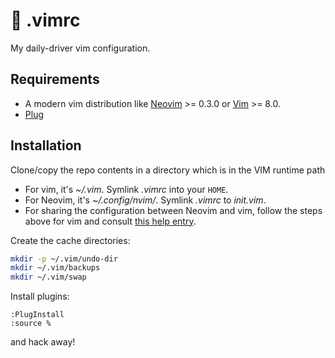 # 📜 .vimrc

My daily-driver vim configuration.

## Requirements

* A modern vim distribution like [Neovim](https://neovim.io/) >= 0.3.0 or [Vim](https://www.vim.org/) >= 8.0.
* [Plug](https://github.com/junegunn/vim-plug)

## Installation

Clone/copy the repo contents in a directory which is in the VIM runtime path

* For vim, it's _~/.vim_. Symlink _.vimrc_ into your `HOME`.
* For Neovim, it's _~/.config/nvim/_.  Symlink _.vimrc_ to _init.vim_.
* For sharing the configuration between Neovim and vim, follow the steps above for vim and consult [this help entry](https://neovim.io/doc/user/nvim.html#nvim-from-vim).

Create the cache directories:
```sh
mkdir -p ~/.vim/undo-dir
mkdir ~/.vim/backups
mkdir ~/.vim/swap
```

Install plugins:

```vim
:PlugInstall
:source %
```

and hack away!
